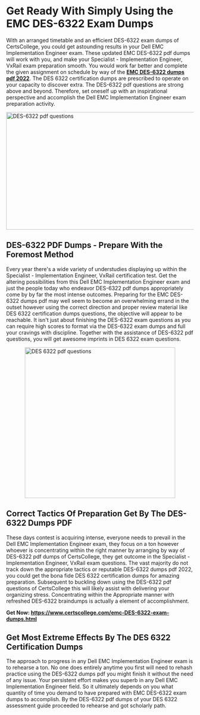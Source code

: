 <h1><strong>Get Ready With Simply Using the EMC DES-6322 Exam Dumps&nbsp;</strong></h1>
<p><span style="font-weight: 400;">With an arranged timetable and an efficient  DES-6322 exam dumps of CertsCollege, you could get astounding results in your Dell EMC Implementation Engineer exam. These updated EMC DES-6322 pdf dumps will work with you, and make your Specialist - Implementation Engineer, VxRail exam preparation smooth. You would work far better and complete the given assignment on schedule by way of the <strong><a href="https://www.certscollege.com/emc-DES-6322-exam-dumps.html">EMC DES-6322 dumps pdf 2022</a></strong>. The DES 6322 certification dumps are prescribed to operate on your capacity to discover extra. The  DES-6322 pdf questions are strong above and beyond. Therefore, set oneself up with an inspirational perspective and accomplish the Dell EMC Implementation Engineer exam preparation activity.&nbsp;</span></p>
<p><span style="font-weight: 400;"><img style="display: block; margin-left: auto; margin-right: auto;" src="https://i.ibb.co/CPDK3ps/Yellow-and-Blue-Initiative-Blog-Banner.png" alt="DES-6322 pdf questions" width="559" height="315" /></span></p>
<h2><strong>DES-6322 PDF Dumps - Prepare With the Foremost Method</strong></h2>
<p><span style="font-weight: 400;">Every year there's a wide variety of understudies displaying up within the Specialist - Implementation Engineer, VxRail certification test. Get the altering possibilities from this Dell EMC Implementation Engineer exam and just the people today who endeavor DES-6322 pdf dumps appropriately come by by far the most intense outcomes. Preparing for the EMC DES-6322 dumps pdf may well seem to become an overwhelming errand in the outset however using the correct direction and proper review material like DES 6322 certification dumps questions, the objective will appear to be reachable. It isn't just about finishing the DES-6322 exam questions as you can require high scores to format via the DES-6322 exam dumps and full your cravings with discipline. Together with the assistance of DES-6322 pdf questions, you will get awesome imprints in DES 6322 exam questions.</span></p>
<p><span style="font-weight: 400;"><a href="https://tinyurl.com/f5srj2e9"><img style="display: block; margin-left: auto; margin-right: auto;" src="https://i.ibb.co/9tMrhdY/Teacher-Appreciation-Invitation.png" alt="DES 6322 pdf questions " width="404" height="404" /></a></span></p>
<h2><strong>Correct Tactics Of Preparation Get By The DES-6322 Dumps PDF</strong></h2>
<p><span style="font-weight: 400;">These days contest is acquiring intense, everyone needs to prevail in the Dell EMC Implementation Engineer exam, they focus on a ton however whoever is concentrating within the right manner by arranging by way of DES-6322 pdf dumps of CertsCollege, they get outcome in the Specialist - Implementation Engineer, VxRail exam questions. The vast majority do not track down the appropriate tactics or reputable DES-6322 dumps pdf 2022, you could get the bona fide DES 6322 certification dumps for amazing preparation. Subsequent to buckling down using the  DES-6322 pdf questions of CertsCollege this will likely assist with delivering your organizing stress. Concentrating within the Appropriate manner with refreshed DES-6322 braindumps is actually a element of accomplishment.</span></p>
<p><span style="font-weight: 400;"><strong>Get Now: <a href="https://www.certscollege.com/emc-DES-6322-exam-dumps.html">https://www.certscollege.com/emc-DES-6322-exam-dumps.html</a></strong></span></p>
<h2><strong>Get Most Extreme Effects By The DES 6322 Certification Dumps</strong></h2>
<p><span style="font-weight: 400;">The approach to progress in any Dell EMC Implementation Engineer exam is to rehearse a ton. No one does entirely anytime you first will need to rehash practice using the DES-6322 dumps pdf you might finish it without the need of any issue. Your persistent effort makes you superb in any Dell EMC Implementation Engineer field. So it ultimately depends on you what quantity of time you demand to have prepared with EMC DES-6322 exam dumps to accomplish. By the DES-6322 pdf dumps of your DES 6322 assessment guide proceeded to rehearse and got scholarly path.</span></p>
